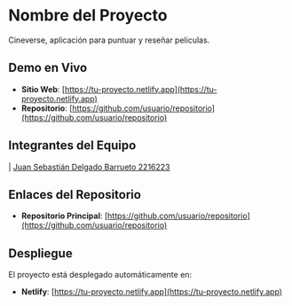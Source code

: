 # Nombre del Proyecto

Cineverse, aplicación para puntuar y reseñar peliculas.

##  Demo en Vivo

- **Sitio Web**: [https://tu-proyecto.netlify.app](https://tu-proyecto.netlify.app)
- **Repositorio**: [https://github.com/usuario/repositorio](https://github.com/usuario/repositorio)

##  Integrantes del Equipo
| [Juan Sebastián Delgado Barrueto 2216223](https://github.com/usuario1)

##  Enlaces del Repositorio

- **Repositorio Principal**: [https://github.com/usuario/repositorio](https://github.com/usuario/repositorio)

##  Despliegue

El proyecto está desplegado automáticamente en:
- **Netlify**: [https://tu-proyecto.netlify.app](https://tu-proyecto.netlify.app)

